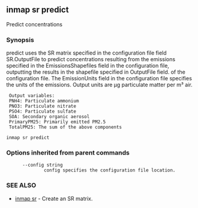 ## inmap sr predict

Predict concentrations

### Synopsis


predict uses the SR matrix specified in the configuration file
field SR.OutputFile to predict concentrations resulting
from the emissions specified in the EmissionsShapefiles field in the configuration
file, outputting the results in the shapefile specified in OutputFile field.
of the configuration file. The EmissionUnits field in the configuration
file specifies the units of the emissions. Output units are μg particulate
matter per m³ air.

	 Output variables:
	 PNH4: Particulate ammonium
	 PNO3: Particulate nitrate
	 PSO4: Particulate sulfate
	 SOA: Secondary organic aerosol
	 PrimaryPM25: Primarily emitted PM2.5
	 TotalPM25: The sum of the above components

```
inmap sr predict
```

### Options inherited from parent commands

```
      --config string   
              config specifies the configuration file location.
```

### SEE ALSO
* [inmap sr](inmap_sr.md)	 - Create an SR matrix.

